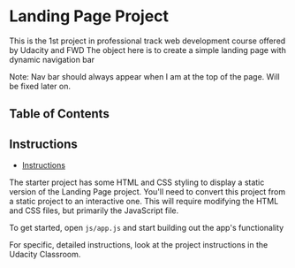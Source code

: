 # Landing Page Project
This is the 1st project in professional track web development course offered by Udacity and FWD
The object here is to create a simple landing page with dynamic navigation bar 

Note: Nav bar should always appear when I am at the top of the page. Will be fixed later on.

## Table of Contents


## Instructions
* [Instructions](#instructions)

The starter project has some HTML and CSS styling to display a static version of the Landing Page project. You'll need to convert this project from a static project to an interactive one. This will require modifying the HTML and CSS files, but primarily the JavaScript file.

To get started, open `js/app.js` and start building out the app's functionality

For specific, detailed instructions, look at the project instructions in the Udacity Classroom.
